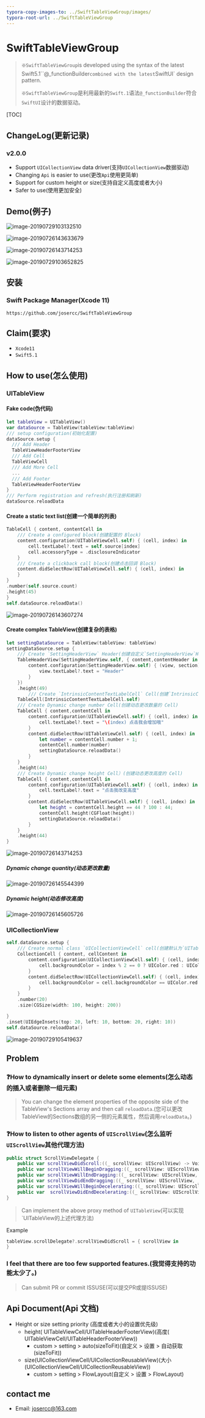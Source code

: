 ```yaml
---
typora-copy-images-to: ../SwiftTableViewGroup/images/
typora-root-url: ../SwiftTableViewGroup
---
```


# SwiftTableViewGroup

> ❇️`SwiftTableViewGroup`is developed using the syntax of the latest Swift5.1``@_functionBuilder` combined with the latest `SwiftUI` design pattern.
>
> ❇️`SwiftTableViewGroup`是利用最新的`Swift.1`语法`@_functionBuilder`符合`SwiftUI`设计的数据驱动。

[TOC]

## ChangeLog(更新记录)

### v2.0.0

- Support `UICollectionView` data driver(支持`UICollectionView`数据驱动)
- Changing `Api` is easier to use(更改`Api`使用更简单)
- Support for custom height or size(支持自定义高度或者大小)
- Safer to use(使用更加安全)

## Demo(例子)

![image-20190729103132510](/images/image-20190729103132510.png)

![image-20190726143633679](/images/2019-07-26-063634.png)

![image-20190726143714253](/images/image-20190726143714253.png)

![image-20190729103652825](/images//image-20190729103652825.png)

## 安装

### Swift Package Manager(Xcode 11)

```shell
https://github.com/josercc/SwiftTableViewGroup
```

## Claim(要求)

- `Xcode11`
- `Swift5.1`

## How to use(怎么使用)

### UITableView

#### Fake code(伪代码)

```swift
let tableView = UITableView()
var dataSource = TableView(tableView:tableView)
/// setup configuration(初始化配置)
dataSource.setup {
  /// Add Header
  TableViewHeaderFooterView
  /// Add Cell
  TableViewCell
  /// Add More Cell
  ...
  /// Add Footer
  TableViewHeaderFooterView
}
/// Perform registration and refresh(执行注册和刷新)
dataSource.reloadData
```

#### Create a static text list(创建一个简单的列表)

```swift
TableCell { content, contentCell in
    /// Create a configured block(创建配置的 Block)
    content.configuration(UITableViewCell.self) { (cell, index) in
        cell.textLabel?.text = self.source[index]
        cell.accessoryType = .disclosureIndicator
    }
    /// Create a clickback call block(创建点击回调 Block)
    content.didSelectRow(UITableViewCell.self) { (cell, index) in
    }
}
.number(self.source.count)
.height(45)
}
self.dataSource.reloadData()
```

![image-20190726143607274](/images/2019-07-26-063607.png)

#### Create complex TableView(创建复杂的表格)

```swift
let settingDataSource = TableView(tableView: tableView)
settingDataSource.setup {
  	/// Create `SettingHeaderView` Header(创建自定义`SettingHeaderView`Header)
    TableHeaderView(SettingHeaderView.self, { content,contentHeader in
        content.configuration(SettingHeaderView.self) { (view, section) in
            view.textLabel?.text = "Header"
        }
    })
    .height(49)
		/// Create `IntrinsicContentTextLabelCell` Cell(创建`IntrinsicContentTextLabelCell`Cell)
    TableCell(IntrinsicContentTextLabelCell.self)
  	/// Create Dynamic change number Cell(创建动态更改数量的 Cell)
    TableCell { content,contentCell in
        content.configuration(UITableViewCell.self) { (cell, index) in
            cell.textLabel?.text = "\(index) 点击我会增加哦"
        }
        content.didSelectRow(UITableViewCell.self) { (cell, index) in
            let number = contentCell.number + 1;
            contentCell.number(number)
            settingDataSource.reloadData()
        }
    }
    .height(44)
  	/// Create Dynamic change height Cell）(创建动态更改高度的 Cell)
    TableCell { content,contentCell in
        content.configuration(UITableViewCell.self) { (cell, index) in
            cell.textLabel?.text = "点击我改变高度"
        }
        content.didSelectRow(UITableViewCell.self) { (cell, index) in
            let height = contentCell.height == 44 ? 100 : 44;
            contentCell.height(CGFloat(height))
            settingDataSource.reloadData()
        }
    }
    .height(44)
}
```

![image-20190726143714253](/images/image-20190726143714253.png)

##### Dynamic change quantity(动态更改数量)

![image-20190726145544399](/images/image-20190726145544399.png)

##### Dynamic height(动态修改高度)

![image-20190726145605726](/images/image-20190726145605726.png)

### UICollectionView

```swift
self.dataSource.setup {
  	/// Create normal class `UICollectionViewCell` cell(创建默认为`UITableViewCell`类的 Cell)
    CollectionCell { content, cellContent in
        content.configuration(UICollectionViewCell.self) { (cell, index) in
            cell.backgroundColor = index % 2 == 0 ? UIColor.red : UIColor.blue
        }
        content.didSelectRow(UICollectionViewCell.self) { (cell, index) in
            cell.backgroundColor = cell.backgroundColor == UIColor.red ? UIColor.blue : 		UIColor.red
        }
    }
    .number(20)
    .size(CGSize(width: 100, height: 200))

}
.inset(UIEdgeInsets(top: 20, left: 10, bottom: 20, right: 10))
self.dataSource.reloadData()
```

![image-20190729105419637](/images//image-20190729105419637.png)

## Problem

### ❓How to dynamically insert or delete some elements(怎么动态的插入或者删除一组元素)

> You can change the element properties of the opposite side of the TableView's Sections array and then call `reloadData`.(您可以更改TableView的Sections数组的另一侧的元素属性，然后调用`reloadData`。)

### ❓How to listen to other agents of `UIScrollView`(怎么监听`UIScrollView`其他代理方法)

```swift
public struct ScrollViewDelegate {
    public var scrollViewDidScroll:((_ scrollView: UIScrollView) -> Void)?
    public var scrollViewWillBeginDragging:((_ scrollView: UIScrollView) -> Void)?
    public var scrollViewWillEndDragging:((_ scrollView: UIScrollView, _ velocity: CGPoint, _ targetContentOffset: UnsafeMutablePointer<CGPoint>) -> Void)?
    public var scrollViewDidEndDragging:((_ scrollView: UIScrollView, _ decelerate: Bool) -> Void)?
    public var scrollViewWillBeginDecelerating:((_ scrollView: UIScrollView) -> Void)?
    public var  scrollViewDidEndDecelerating:((_ scrollView: UIScrollView) -> Void)?
}

```

> Can implement the above proxy method of `UITableView`(可以实现`UITableView的上述代理方法)

Example

```swift
tableView.scrollDelegate?.scrollViewDidScroll = { scrollView in
}
```

### I feel that there are too few supported features.(我觉得支持的功能太少了。)

> Can submit PR or commit ISSUSE(可以提交PR或提ISSUSE)

## Api Document(Api 文档)

- Height or size setting priority (高度或者大小的设置优先级)
  - height( UITableViewCell/UITableHeaderFooterView)(高度( UITableViewCell/UITableHeaderFooterView))
    - custom > setting > auto(sizeToFit)(自定义 > 设置 > 自动获取(sizeToFit))
  - size(UICollectionViewCell/UICollectionReusableView)(大小(UICollectionViewCell/UICollectionReusableView))
    - custom > setting > FlowLayout(自定义 > 设置 > FlowLayout)

## contact me

- Email: josercc@163.com
